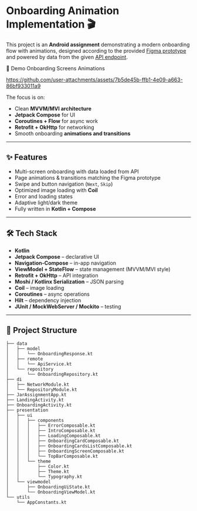 # Onboarding Animation Implementation 🎬

This project is an **Android assignment** demonstrating a modern onboarding flow with animations, designed according to the provided [Figma prototype](https://www.figma.com/design/ampUCP1qi5pGxZvmiG7jh1/Jar_Dev_Assignment?node-id=0-1&t=RHfHy407LYpnZIt4-1) and powered by data from the given [API endpoint](https://api.npoint.io/796729cca6c55a7d089e).

📸 Demo
Onboarding Screens	Animations


https://github.com/user-attachments/assets/7b5de45b-ffb1-4e09-a663-86bf933011a9


 
The focus is on:
- Clean **MVVM/MVI architecture**
- **Jetpack Compose** for UI
- **Coroutines + Flow** for async work
- **Retrofit + OkHttp** for networking
- Smooth onboarding **animations and transitions**

---

## ✨ Features

- Multi-screen onboarding with data loaded from API
- Page animations & transitions matching the Figma prototype
- Swipe and button navigation (`Next`, `Skip`)
- Optimized image loading with **Coil**
- Error and loading states
- Adaptive light/dark theme
- Fully written in **Kotlin + Compose**

---

## 🛠️ Tech Stack

- **Kotlin**
- **Jetpack Compose** – declarative UI
- **Navigation-Compose** – in-app navigation
- **ViewModel + StateFlow** – state management (MVVM/MVI style)
- **Retrofit + OkHttp** – API integration
- **Moshi / Kotlinx Serialization** – JSON parsing
- **Coil** – image loading
- **Coroutines** – async operations
- **Hilt** – dependency injection
- **JUnit / MockWebServer / Mockito** – testing

---

## 📂 Project Structure
```text
├── data
│   ├── model
│   │   └── OnboardingResponse.kt
│   ├── remote
│   │   └── ApiService.kt
│   └── repository
│       └── OnboardingRepository.kt
├── di
│   ├── NetworkModule.kt
│   └── RepositoryModule.kt
├── JarAssignmentApp.kt
├── LandingActivity.kt
├── OnboardingActivity.kt
├── presentation
│   ├── ui
│   │   ├── components
│   │   │   ├── ErrorComposable.kt
│   │   │   ├── IntroComposable.kt
│   │   │   ├── LoadingComposable.kt
│   │   │   ├── OnboardingCardComposable.kt
│   │   │   ├── OnboardingCardsListComposable.kt
│   │   │   ├── OnboardingScreenComposable.kt
│   │   │   └── TopBarComposable.kt
│   │   └── theme
│   │       ├── Color.kt
│   │       ├── Theme.kt
│   │       └── Typography.kt
│   └── viewmodel
│       ├── OnboardingUiState.kt
│       └── OnboardingViewModel.kt
└── utils
    └── AppConstants.kt
```



